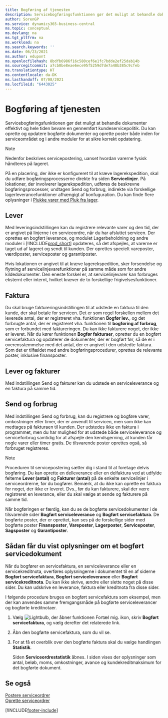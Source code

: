 ```yaml
---
title: Bogføring af tjenesten
description: Servicebogføringsfunktionen gør det muligt at behandle dokumenter effektivt og hele tiden bevare en gennemført kundeservicepolitik.
author: SorenGP
ms.service: dynamics365-business-central
ms.topic: conceptual
ms.devlang: na
ms.tgt_pltfrm: na
ms.workload: na
ms.search.keywords: ''
ms.date: 06/23/2021
ms.author: edupont
ms.openlocfilehash: 8bdfb6986f16c580cef6e1fc7bdde2ef25dab14b
ms.sourcegitcommit: a7cb0be8eae6ece95f5259d7de7a48b385c9cfeb
ms.translationtype: HT
ms.contentlocale: da-DK
ms.lasthandoff: 07/08/2021
ms.locfileid: "6443025"
---
```

# <a name="service-posting"></a>Bogføring af tjenesten
Servicebogføringsfunktionen gør det muligt at behandle dokumenter effektivt og hele tiden bevare en gennemført kundeservicepolitik. Du kan oprette og opdatere bogførte dokumenter og oprette poster både inden for serviceområdet og i andre moduler for at sikre korrekt opdatering.  

> [!NOTE]  
>  Nedenfor beskrives servicepostering, uanset hvordan varerne fysisk håndteres på lageret.  
>   
>  På en placering, der ikke er konfigureret til at kræve lagerekspedition, skal du udføre bogføringsprocesserne direkte fra siden **Servicelinjer**. På lokationer, der involverer lagerekspedition, udføres de beskrevne bogføringsprocesser, undtagen Send og forbrug, indirekte via forskellige lagerleverancefunktioner afhængigt af konfuguration. Du kan finde flere oplysninger i [Plukke varer med Pluk fra lager](warehouse-how-to-pick-items-with-inventory-picks.md).  

## <a name="ship"></a>Lever  
Med leveringsindstillingen kan du registrere relevante varer og den tid, der er angivet på linjerne i en serviceordre, når du har afsluttet servicen. Der oprettes en bogført leverance, og modulet Lagerbeholdning og andre moduler i [!INCLUDE[prod_short](includes/prod_short.md)] opdateres, så det afspejles, at varerne er taget ud af lageret og sendt til kunden. Der oprettes specielt vareposter, værdiposter, serviceposter og garantiposter.  

Hvis lokationen er angivet til at kræve lagerekspedition, sker forsendelse og flytning af servicelinjevarefunktioner på samme måde som for andre kildedokumenter. Den eneste forskel er, at servicelinjevarer kan forbruges eksternt eller internt, hvilket kræver de to forskellige frigivelsesfunktioner.

## <a name="invoice"></a>Faktura  
Du skal bruge faktureringsindstillingen til at udstede en faktura til den kunde, der skal betale for servicen. Det er som regel forskellen mellem det leverede antal, der er registreret vha. funktionen **Bogfør lev.**, og det forbrugte antal, der er registreret vha. funktionen til **bogføring af forbrug**, som er forbundet med faktureringen. Du kan ikke fakturere noget, der ikke er leveret. Når du kører funktionen **Bogfør fakturaer**, opretter du en bogført servicefaktura og opdaterer de dokumenter, der er bogført før, så de er i overensstemmelse med det antal, der er angivet i den udstedte faktura. Som det er tilfældet med andre bogføringsprocedurer, oprettes de relevante poster, inklusive finansposter.  

## <a name="ship-and-invoice"></a>Lever og fakturer  
Med indstillingen Send og fakturer kan du udstede en serviceleverance og en faktura på samme tid.  

## <a name="ship-and-consume"></a>Send og forbrug  
Med indstillingen Send og forbrug, kan du registrere og bogføre varer, omkostninger eller timer, der er anvendt til servicen, men som ikke kan medtages på fakturaen til kunden. Der udstedes ikke en faktura i programmet, men du har mulighed for at udstede både serviceleverance og serviceforbrug samtidig for at afspejle den kendsgerning, at kunden får nogle varer eller timer gratis. De tilsvarende poster oprettes også, så forbruget registreres.  

> [!NOTE]  
>  Proceduren til servicepostering sætter dig i stand til at foretage delvis bogføring. Du kan oprette en delleverance eller en delfaktura ved at udfylde felterne **Lever (antal)** og **Fakturer (antal)** på de enkelte servicelinjer i serviceordrerne, før du bogfører. Bemærk, at du ikke kan oprette en faktura for noget, der ikke er leveret. Dvs., før du kan fakturere, skal der være registreret en leverance, eller du skal vælge at sende og fakturere på samme tid.  

Når bogføringen er færdig, kan du se de bogførte servicedokumenter i de tilsvarende sider **Bogført serviceleverance** og **Bogført servicefaktura**. De bogførte poster, der er oprettet, kan ses på de forskellige sider med bogførte poster **Finansposter**, **Vareposter**, **Lagerposter**, **Serviceposter**, **Sagsposter** og **Garantiposter**.  

## <a name="to-view-information-about-a-posted-service-document"></a>Sådan får du vist oplysninger om et bogført servicedokument  
Når du bogfører en servicefaktura, en serviceleverance eller en servicekreditnota, overføres oplysningerne i dokumentet til en af siderne **Bogført servicefaktura**, **Bogført serviceleverance** eller **Bogført servicekreditnota**. Du kan ikke skrive, ændre eller slette noget på disse sider. Du kan udskrive en leverance, faktura eller kreditnota fra disse sider.  

I følgende procedure bruges en bogført servicefaktura som eksempel, men der kan anvendes samme fremgangsmåde på bogførte serviceleverancer og bogførte kreditnotaer.  

1. Vælg ![Lightbulb, der åbner funktionen Fortæl mig.](media/ui-search/search_small.png "Fortæl mig, hvad du vil foretage dig") ikon, skriv **Bogført servicefaktura**, og vælg derefter det relaterede link.  
2. Åbn den bogførte servicefaktura, som du vil se.  
3. For at få et overblik over den bogførte faktura skal du vælge handlingen **Statistik**.  

    Siden **Serviceordrestatistik** åbnes. I siden vises der oplysninger som antal, beløb, moms, omkostninger, avance og kundekreditmaksimum for det bogførte dokument.

## <a name="see-also"></a>Se også  
[Postere serviceordrer](service-how-to-post-service-orders.md)   
[Oprette serviceordrer](service-how-to-create-service-orders.md)


[!INCLUDE[footer-include](includes/footer-banner.md)]